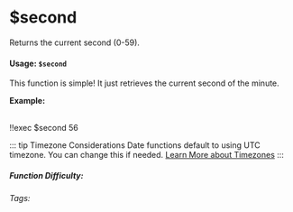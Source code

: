 # $second

Returns the current second (0-59).

#### Usage: `$second`

This function is simple! It just retrieves the current second of the minute.

**Example:**

<br/>

<discord-messages>
	<discord-message :bot="false" role-color="#ffcc9a" author="Member">
		!!exec $second
	</discord-message>
	<discord-message :bot="true" role-color="#0099ff" author="Custom Command" avatar="https://media.discordapp.net/avatars/725721249652670555/781224f90c3b841ba5b40678e032f74a.webp">
		56
	</discord-message>
</discord-messages>

::: tip Timezone Considerations
Date functions default to using UTC timezone. You can change this if needed. [Learn More about Timezones](./timezone.md)
:::

##### Function Difficulty: <Badge type="tip" text="Easy" vertical="middle" /> 
###### Tags: <Badge type="tip" text="second" vertical="middle" /> 